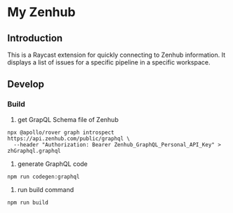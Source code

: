 # My Zenhub

## Introduction

This is a Raycast extension for quickly connecting to Zenhub information. It displays a list of issues for a specific pipeline in a specific workspace.

## Develop

### Build

1. get GrapQL Schema file of Zenhub

```
npx @apollo/rover graph introspect https://api.zenhub.com/public/graphql \
  --header "Authorization: Bearer Zenhub_GraphQL_Personal_API_Key" > zhGraphql.graphql
```

1. generate GraphQL code

```
npm run codegen:graphql
```

1. run build command

```
npm run build
```
